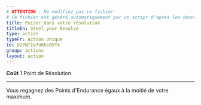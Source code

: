 ```yaml
---
# ATTENTION : Ne modifiez pas ce fichier
# Ce fichier est généré automatiquement par un script d'après les données du module Foundry VTT officiel et de sa traduction
title: Puiser dans votre résolution
titleEn: Steel your Resolve
type: action
typeFr: Action Unique
id: D2PNfIw7U6Ks0VY4
group: actions
layout: action
---
```

<p><strong>Coût</strong> 1 Point de Résolution</p><hr /><p>Vous regagnez des Points d'Endurance égaux à la moitié de votre maximum.</p>
